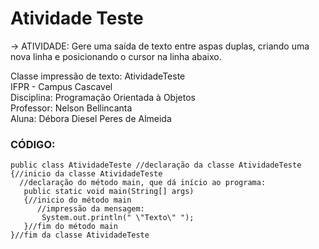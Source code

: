 # Atividade Teste

-> ATIVIDADE: Gere uma saída de texto entre aspas duplas, criando uma nova linha e posicionando o cursor na linha abaixo.

                                                                                                                                                                         
Classe impressão de texto: AtividadeTeste                                                                                                                                 
IFPR - Campus Cascavel                                                                                                                                                   
Disciplina: Programação Orientada à Objetos                                                                                                                               
Professor: Nelson Bellincanta                                                                                                                                             
Aluna: Débora Diesel Peres de Almeida                                                                                                                                     


### CÓDIGO:

```
public class AtividadeTeste //declaração da classe AtividadeTeste
{//inicio da classe AtividadeTeste
  //declaração do método main, que dá início ao programa:
   public static void main(String[] args)
   {//inicio do método main
      //impressão da mensagem:
       System.out.println(" \"Texto\" ");
   }//fim do método main
}//fim da classe AtividadeTeste
```
